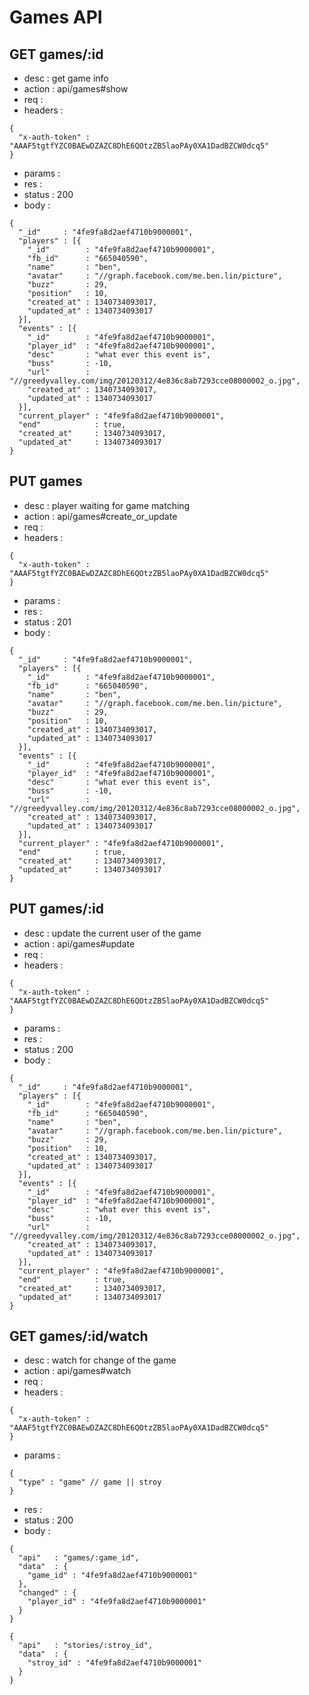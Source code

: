 # Games API

## GET games/:id

- desc    : get game info
- action  : api/games#show
- req     :
- headers :

<!---->

    {
      "x-auth-token" : "AAAF5tgtfYZC0BAEwDZAZC8DhE6QOtzZB5laoPAy0XA1DadBZCW0dcq5"
    }

- params  :
- res     :
- status  : 200
- body    :

<!---->

    {
      "_id"     : "4fe9fa8d2aef4710b9000001",
      "players" : [{
        "_id"        : "4fe9fa8d2aef4710b9000001",
        "fb_id"      : "665040590",
        "name"       : "ben",
        "avatar"     : "//graph.facebook.com/me.ben.lin/picture",
        "buzz"       : 29,
        "position"   : 10,
        "created_at" : 1340734093017,
        "updated_at" : 1340734093017
      }],
      "events" : [{
        "_id"        : "4fe9fa8d2aef4710b9000001",
        "player_id"  : "4fe9fa8d2aef4710b9000001",
        "desc"       : "what ever this event is",
        "buss"       : -10,
        "url"        : "//greedyvalley.com/img/20120312/4e836c8ab7293cce08000002_o.jpg",
        "created_at" : 1340734093017,
        "updated_at" : 1340734093017
      }],
      "current_player" : "4fe9fa8d2aef4710b9000001",
      "end"            : true,
      "created_at"     : 1340734093017,
      "updated_at"     : 1340734093017
    }



## PUT games

- desc    : player waiting for game matching
- action  : api/games#create_or_update
- req     :
- headers :

<!---->

    {
      "x-auth-token" : "AAAF5tgtfYZC0BAEwDZAZC8DhE6QOtzZB5laoPAy0XA1DadBZCW0dcq5"
    }

- params :
- res    :
- status : 201
- body   :

<!---->

    {
      "_id"     : "4fe9fa8d2aef4710b9000001",
      "players" : [{
        "_id"        : "4fe9fa8d2aef4710b9000001",
        "fb_id"      : "665040590",
        "name"       : "ben",
        "avatar"     : "//graph.facebook.com/me.ben.lin/picture",
        "buzz"       : 29,
        "position"   : 10,
        "created_at" : 1340734093017,
        "updated_at" : 1340734093017
      }],
      "events" : [{
        "_id"        : "4fe9fa8d2aef4710b9000001",
        "player_id"  : "4fe9fa8d2aef4710b9000001",
        "desc"       : "what ever this event is",
        "buss"       : -10,
        "url"        : "//greedyvalley.com/img/20120312/4e836c8ab7293cce08000002_o.jpg",
        "created_at" : 1340734093017,
        "updated_at" : 1340734093017
      }],
      "current_player" : "4fe9fa8d2aef4710b9000001",
      "end"            : true,
      "created_at"     : 1340734093017,
      "updated_at"     : 1340734093017
    }



## PUT games/:id

- desc    : update the current user of the game
- action  : api/games#update
- req     :
- headers :

<!---->

    {
      "x-auth-token" : "AAAF5tgtfYZC0BAEwDZAZC8DhE6QOtzZB5laoPAy0XA1DadBZCW0dcq5"
    }

- params :
- res    :
- status : 200
- body   :

<!---->

    {
      "_id"     : "4fe9fa8d2aef4710b9000001",
      "players" : [{
        "_id"        : "4fe9fa8d2aef4710b9000001",
        "fb_id"      : "665040590",
        "name"       : "ben",
        "avatar"     : "//graph.facebook.com/me.ben.lin/picture",
        "buzz"       : 29,
        "position"   : 10,
        "created_at" : 1340734093017,
        "updated_at" : 1340734093017
      }],
      "events" : [{
        "_id"        : "4fe9fa8d2aef4710b9000001",
        "player_id"  : "4fe9fa8d2aef4710b9000001",
        "desc"       : "what ever this event is",
        "buss"       : -10,
        "url"        : "//greedyvalley.com/img/20120312/4e836c8ab7293cce08000002_o.jpg",
        "created_at" : 1340734093017,
        "updated_at" : 1340734093017
      }],
      "current_player" : "4fe9fa8d2aef4710b9000001",
      "end"            : true,
      "created_at"     : 1340734093017,
      "updated_at"     : 1340734093017
    }



## GET games/:id/watch

- desc    : watch for change of the game
- action  : api/games#watch
- req     :
- headers :

<!---->

    {
      "x-auth-token" : "AAAF5tgtfYZC0BAEwDZAZC8DhE6QOtzZB5laoPAy0XA1DadBZCW0dcq5"
    }

- params  :

<!---->

    {
      "type" : "game" // game || stroy
    }


- res     :
- status  : 200
- body    :

<!---->

    {
      "api"   : "games/:game_id",
      "data"  : {
        "game_id" : "4fe9fa8d2aef4710b9000001"
      },
      "changed" : {
        "player_id" : "4fe9fa8d2aef4710b9000001"
      }
    }

    {
      "api"   : "stories/:stroy_id",
      "data"  : {
        "stroy_id" : "4fe9fa8d2aef4710b9000001"
      }
    }
